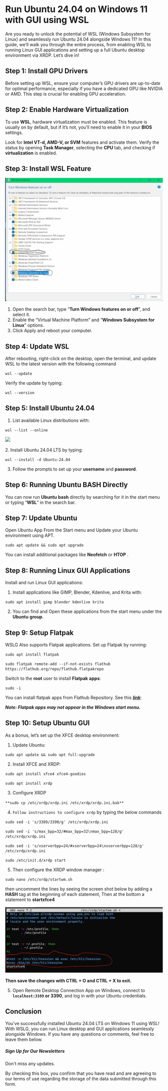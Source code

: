 # Run Ubuntu 24.04 on Windows 11 with GUI using WSL
Are you ready to unlock the potential of WSL (Windows Subsystem for Linux) and seamlessly run Ubuntu 24.04 alongside Windows 11? In this guide, we’ll walk you through the entire process, from enabling WSL to running Linux GUI applications and setting up a full Ubuntu desktop environment via XRDP. Let’s dive in!

**Step 1: Install GPU Drivers**
-------------------------------

Before setting up WSL, ensure your computer’s GPU drivers are up-to-date for optimal performance, especially if you have a dedicated GPU like NVIDIA or AMD. This step is crucial for enabling GPU acceleration.

**Step 2: Enable Hardware Virtualization**
------------------------------------------

To use **WSL**, hardware virtualization must be enabled. This feature is usually on by default, but if it’s not, you’ll need to enable it in your **BIOS** settings.

Look for **Intel VT-d, AMD-V, or SVM** features and activate them. Verify the status by opening **Task Manager**, selecting the **CPU** tab, and checking if **virtualization** is enabled.

**Step 3: Install WSL Feature**
-------------------------------

![](https://github.com/AmmarKamoona/Run-Ubuntu-24.04-on-Windows-11-with-GUI-using-WSL/blob/main/img/Turn-Windows-Features-On-Or-OFF-1160x902.webp)

1.  Open the search bar, type “**Turn Windows features on or off**”, and select it.
2.  Enable the “Virtual Machine Platform” and “**Windows Subsystem for Linux**” options.
3.  Click Apply and reboot your computer.

**Step 4: Update WSL**
----------------------

After rebooting, right-click on the desktop, open the terminal, and update WSL to the latest version with the following command

```
wsl --update
```


Verify the update by typing:

```
wsl --version
```


**Step 5: Install Ubuntu 24.04**
--------------------------------

1.  List available Linux distributions with:

```
wsl --list --online
```


![](https://kskroyal.com/wp-content/uploads/2024/05/WSL-Online-1024x510.jpg)

2\. Install Ubuntu 24.04 LTS by typing:

```
wsl --install -d Ubuntu-24.04
```


3.  Follow the prompts to set up your **username** and **password**.

**Step 6: Running Ubuntu BASH Directly**
----------------------------------------

You can now run **Ubuntu** **bash** directly by searching for it in the start menu or typing “**WSL**” in the search bar.

**Step 7: Update Ubuntu**
-------------------------

Open Ubuntu App From the Start menu and Update your Ubuntu environment using APT.

```
sudo apt update && sudo apt upgrade
```


You can install additional packages like **Neofetch** or **HTOP** .

**Step 8: Running Linux GUI Applications**
------------------------------------------

Install and run Linux GUI applications:

1.  Install applications like GIMP, Blender, Kdenlive, and Krita with:

```
sudo apt install gimp blender kdenlive krita
```


2.  You can find and Open these applications from the start menu under the **Ubuntu** **group**.

**Step 9: Setup Flatpak**
-------------------------

WSLG Also supports Flatpak applications. Set up Flatpak by running:

```
sudo apt install flatpak 
```


```
sudo flatpak remote-add --if-not-exists flathub https://flathub.org/repo/flathub.flatpakrepo
```


Switch to the **root** user to install **Flatpak** **apps**:

```
sudo -i
```


You can install flatpak apps from Flathub Repository. See this **_[link](https://flathub.org/)_**:

**_Note: Flatpak apps may not appear in the Windows start menu._**

**Step 10: Setup Ubuntu GUI**
-----------------------------

As a bonus, let’s set up the XFCE desktop environment:

1.  Update Ubuntu:

```
sudo apt update && sudo apt full-upgrade
```


2.  Install XFCE and XRDP:

```
sudo apt install xfce4 xfce4-goodies 
```


```
sudo apt install xrdp
```


3.  Configure XRDP

`**sudo cp /etc/xrdp/xrdp.ini /etc/xrdp/xrdp.ini.bak**` 

4.  `Follow instructions to configure xrdp` by typing the below commands

```
sudo sed -i 's/3389/3390/g' /etc/xrdp/xrdp.ini
```


```
sudo sed -i 's/max_bpp=32/#max_bpp=32\nmax_bpp=128/g' /etc/xrdp/xrdp.ini
```


```
sudo sed -i 's/xserverbpp=24/#xserverbpp=24\nxserverbpp=128/g' /etc/xrdp/xrdp.ini
```


```
sudo /etc/init.d/xrdp start
```


5.  Then configure the XRDP window manager :

```
sudo nano /etc/xrdp/startwm.sh
```


then uncomment the lines by seeing the screen shot below by adding a **HASH** tag at the beginning of each statement, Then at the bottom a statement to **startxfce4**

![](https://github.com/AmmarKamoona/Run-Ubuntu-24.04-on-Windows-11-with-GUI-using-WSL/blob/main/img/WM--1024x426.webp)

**Then save the changes with CTRL + O and CTRL + X to exit.**

5.  Open Remote Desktop Connection App on Windows, connect to **`localhost:3389` or 3390**, and log in with your Ubuntu credentials.

Conclusion
----------

You’ve successfully installed Ubuntu 24.04 LTS on Windows 11 using WSL! With WSLG, you can run Linux desktop and GUI applications seamlessly alongside Windows. If you have any questions or comments, feel free to leave them below.

##### Sign Up for Our Newsletters

Don't miss any updates.

By checking this box, you confirm that you have read and are agreeing to our terms of use regarding the storage of the data submitted through this form.
